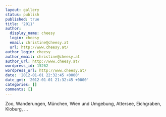 ```yaml
---
layout: gallery
status: publish
published: true
title: '2011'
author:
  display_name: cheesy
  login: cheesy
  email: christine@cheesy.at
  url: http://www.cheesy.at/
author_login: cheesy
author_email: christine@cheesy.at
author_url: http://www.cheesy.at/
wordpress_id: 15262
wordpress_url: http://www.cheesy.at/
date: '2012-01-01 22:32:45 +0000'
date_gmt: '2012-01-01 21:32:45 +0000'
categories: []
comments: []
---
```

<!--:de-->Zoo, Wanderungen, München, Wien und Umgebung, Attersee, Eichgraben, Kloburg, ...
<!--:-->
